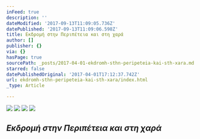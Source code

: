 ```yaml
---
inFeed: true
description: ''
dateModified: '2017-09-13T11:09:05.736Z'
datePublished: '2017-09-13T11:09:06.598Z'
title: Εκδρομή στην Περιπέτεια και στη χαρά
author: []
publisher: {}
via: {}
hasPage: true
sourcePath: _posts/2017-04-01-ekdromh-sthn-peripeteia-kai-sth-xara.md
starred: false
datePublishedOriginal: '2017-04-01T17:12:37.742Z'
url: ekdromh-sthn-peripeteia-kai-sth-xara/index.html
_type: Article

---
```

![](https://the-grid-user-content.s3-us-west-2.amazonaws.com/53c7bfe3-8e61-4921-8090-a763f0fa92a3.jpg)
![](https://the-grid-user-content.s3-us-west-2.amazonaws.com/233c843a-0fe7-4c53-bd63-0824d69bbbc2.jpg)
![](https://the-grid-user-content.s3-us-west-2.amazonaws.com/4c817221-f656-4e23-8458-aba1e2c70567.jpg)
![](https://the-grid-user-content.s3-us-west-2.amazonaws.com/bc2b715d-4c21-4804-bf13-552940a06458.jpg)

## _**Εκδρομή στην Περιπέτεια και στη χαρά**_